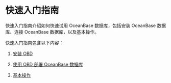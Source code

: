 快速入门指南 
===========================

快速入门指南介绍如何快速试用 OceanBase 数据库，包括安装 OceanBase 数据库、连接 OceanBase 数据库，以及基本操作。

快速入门指南包含以下内容：

1. [安装 OBD](/en-US/2.quick-start/3.install-obd.md)

   

2. [使用 OBD 部署 OceanBase 数据库](/en-US/2.quick-start/4.use-obd-to-deploy-oceanbase-database.md)

   

3. [基本操作](/en-US/2.quick-start/6.basic-operations/1.database-operations.md)

   



